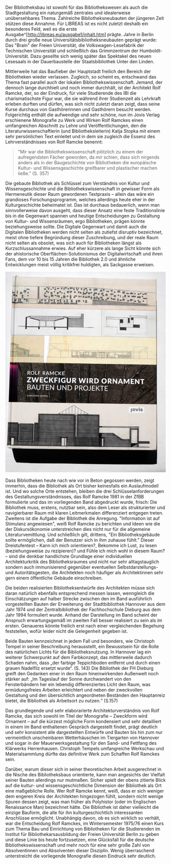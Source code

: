 Der Bibliotheksbau ist sowohl für das Bibliothekswesen als auch die
Stadtgestaltung ein naturgemäß zentrales und idealerweise unübersehbares
Thema. Zahlreiche Bibliotheksneubauten der jüngeren Zeit stützen diese
Annahme. Für LIBREAS ist es nicht zuletzt deshalb ein besonderes Feld,
weil es die erste Ausgabe^[<http://libreas.eu/ausgabe1/inhalt.htm>] prägte.
Jahre in Berlin durch drei große neue Universitätsbibliotheksneubauten
geprägt wurde: Das "Brain" der Freien Universität, die
Volkswagen-Lesefabrik der Technischen Universität und schließlich das
Grimmzentrum der Humboldt-Universität. Dazu gesellte sich wenig später
das Spektakel des neuen Lesesaals in der Dauerbaustelle der
Staatsbibliothek Unter den Linden.

Mittlerweile hat das Baufieber der Hauptstadt freilich den Bereich der
Bibliotheken wieder verlassen. Zugleich, so scheint es, entschwand das
Thema fast parallel auch der lokalen Bibliothekswissenschaft. Jemand,
der dennoch lange durchhielt und noch immer durchhält, ist der Architekt
Rolf Ramcke, der, so der Eindruck, für viele Studierende des IBI die
charismatischste Figur war, die sie während ihrer Studienzeit als
Lehrkraft erleben durften und dürfen, was sich nicht zuletzt daran
zeigt, dass seine Kurse durchaus von Gasthörerinnen und Gasthörern
besucht werden. Folgerichtig enthält die aufwendige und sehr schöne, nun
im Jovis Verlag erschienene Monografie zu Werk und Wirken Rolf Ramckes
einen umfangreichen Abschnitt zu Lehre und Veröffentlichungen, den die
Literaturwissenschaftlerin (und Bibliotheksleiterin) Katja Stopka mit
einem sehr persönlichen Text einleitet und in dem sie zugleich die
Essenz des Lehrverständnisses von Rolf Ramcke benennt:

> "Mir war die Bibliothekswissenschaft plötzlich zu einem der
> aufregendsten Fächer geworden, da mir schien, dass sich nirgends
> anders als in der Baugeschichte von Bibliotheken die europäische
> Kultur- und Wissensgeschichte greifbarer und plastischer machen
> ließe." (S. 357)

Die gebaute Bibliothek als Schlüssel zum Verständnis von Kultur und
Wissensgeschichte und die Bibliothekswissenschaft in gewisser Form als
Hermeneutik dieser Raum gewordenen Textpraxis – allein das wäre ein
grandioses Forschungsprogramm, welches allerdings heute eher in der
Kulturgeschichte beheimatet ist. Das ist durchaus bedauerlich, wenn man
sinnvollerweise davon ausgeht, dass dieser Ansatz eine feste
Traditionslinie bis in die Gegenwart spannen und heutige Entscheidungen
zu Gestaltung von Kultur- und Wissensräumen, ergo Bibliotheken, prägen
könnte beziehungsweise sollte. Die Digitale Gegenwart und damit auch die
Digitalen Bibliotheken werden nicht selten als zutiefst disruptiv
bezeichnet, meist ohne tiefere Begründung dieser Zuschreibung, und der
reale Raum nicht selten als obsolet, was sich auch für Bibliotheken
längst als Kurzschlussannahme erwies. Auf eher kürzere als lange Sicht
könnte sich der ahistorische Oberflächen-Solutionismus der
Digitalwirtschaft und ihren Fans, dem vor 10 bis 15 Jahren die
Bibliothek 2.0 und ähnliche Entwicklungen meist völlig kritikfrei
huldigten, als Sackgasse erweisen.

![Cover](img/cover-ramcke.jpg)

Dass Bibliotheken heute nach wie vor in Beton gegossen werden, zeigt
immerhin, dass die Bibliothek als Ort bisher keinesfalls ein
Auslaufmodell ist. Und wo solche Orte entstehen, bleiben die drei
Schlüsselanforderungen des Gestaltungsverständnisses, das Rolf Ramcke
1981 in der ZfBB formulierte und das im vorliegenden Band abgedruckt
wurde, frisch: Die Bibliothek muss, erstens, nutzbar sein, also dem
Leser als strukturierter und navigierbarer Raum mit klaren Leitmerkmalen
differenziert entgegen treten. Zweitens ist die Aufgabe der Bibliothek
die Anregung. "Information ist auf Stimulanz angewiesen", weiß Rolf
Ramcke zu berichten und Ideen wie die der Diskursökonomie unterstreichen
dies nicht nur für die allgemeine Literaturvemittlung. Und schließlich
gilt, drittens, "Ein Bibliotheksgebäude sollte ermöglichen, daß der
Benutzer sich in ihm zuhause fühlt." Dieser Dreistufentest – Kann ich
mich orientieren?, Bekomme ich Lust, zu lesen (beziehungsweise zu
rezipieren)? und Fühle ich mich wohl in diesem Raum? – sind die denkbar
handlichste Grundlage einer individuellen Architekturkritik des
Bibliotheksraumes und nicht nur sehr alltagstauglich sondern auch
immunisierend gegenüber eventuellen Selbstdarstellungs- und
Autoritätsgesten, die Architekten noch häufiger als Architektinnen sehr
gern einem öffentliche Gebäude einschreiben.

Die beiden realisierten Bibliotheksentwürfe des Architekten müsse sich
daran natürlich ebenfalls entsprechend messen lassen, wenngleich die
Einschätzungen auf halber Strecke zwischen den im Band ausführlich
vorgestellten Bauten der Erweiterung der Stadtbibliothek Hannover aus
dem Jahr 1974 und der Zentralbibliothek der Fachhochschule Dieburg aus
dem Jahr 1994 formuliert wurde. Anhand der Darstellung im Band scheint
der Anspruch erwartungsgemäß im zweiten Fall besser realisiert zu sein
als im ersten. Genaueres könnte freilich erst nach einer vergleichenden
Begehung feststellen, wofür leider nicht die Gelegenheit gegeben ist.

Beide Bauten kennzeichnet in jedem Fall und besonders, wie Christoph
Tempel in seiner Beschreibung herausstellt, ein Bewusstsein für die
Rolle des natürlichen Lichts für die Bibliotheksnutzung. In Hannover lag
ein weiterer Schwerpunkt auf dem Farbkonzept, das mittlerweile dadurch
Schaden nahm, dass „der farbige Teppichboden entfernt und durch einen
grauen Nadelfilz ersetzt wurde“. (S. 143) Die Bibliothek der FH Dieburg
greift den Gedanken einer in den Raum hineinwirkenden Außenwelt noch
stärker auf: „Im Tageslauf der Sonne durchwandert von den Fensterbändern
her ein lebendig differenziertes Licht den Raum, was ermüdungsfreies
Arbeiten erleichtert und neben der zweckvollen Gestaltung und den
übersichtlich angeordneten Beständen den Hauptanreiz bietet, die
Bibliothek als Arbeitsort zu nutzen.“ (S.157)

Das grundlegende und sehr elaborarierte Architekturverständnis von Rolf
Ramcke, das sich sowohl im Titel der Monografie – Zweckform wird
Ornament – auf die kürzest mögliche Form kondensiert und sehr
detailliert in einem im Band enthaltenen Gespräch dargestellt findet,
prägt deutlich und sehr konsistent alle dargestellten Entwürfe und
Bauten bis hin zum nur vermeintlich unscheinbaren Wetterhäuschen im
Tiergarten von Hannover und sogar in der Mauerwerksgestaltung für den
Sand- und Fettfang des Klärwerks Herrenhausen. Christoph Tempels
umfangreiche Werkschau und Materialsammlung dürfte das definitive Werk
zum Schaffen Rolf Ramckes sein.

Darüber, warum dieser sich in seiner theoretischen Arbeit ausgerechnet
in die Nische des Bibliotheksbaus orientierte, kann man angesichts der
Vielfalt seiner Bauten allerdings nur mutmaßen. Sicher spielt der obens
zitierte Blick auf die kultur- und wissensgeschichtliche Dimension der
Bibliothek als Ort eine maßgebliche Rolle. Wer Rolf Ramcke kennt, weiß,
dass er sich weniger dem engeren Kreis der Architekten hingezogen fühlt,
sondern nicht wenige Spuren dessen zeigt, was man früher als Polyhistor
(oder im Englischen Renaissance Man) bezeichnet hätte. Die Bibliothek
ist daher vielleicht die einzige Bauform, die alle für ihn
kulturgeschichtlich interessanten Anschlüsse ermöglicht. Unabhängig
davon, ob es sich wirklich so verhält, war die Entscheidung Rolf
Ramckes, im Wintersemester 1975/76 einen Kurs zum Thema Bau und
Einrichtung von Bibliotheken für die Studierenden im Institut für
Bibliothekarsausbildung der Freien Universität Berlin zu geben und diese
Linie bis heute fortzusetzen, eine Glücksfall für die deutsche
Bibliothekswissenschaft und mehr noch für eine sehr große Zahl von
Absolventinnen und Absolventen dieser Disziplin. Wenig überraschend
unterstreicht die vorliegende Monografie diesen Eindruck sehr deutlich.
